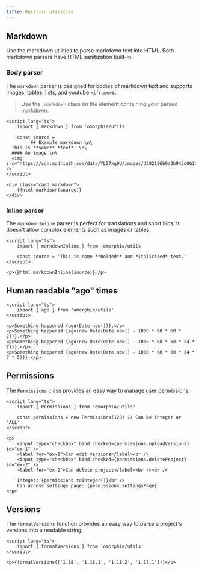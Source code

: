 ```yaml
---
title: Built-in utilities
---
```


## Markdown

Use the markdown utilities to parse markdown text into HTML. Both markdown parsers have HTML sanitization built-in.

### Body parser

The `markdown` parser is designed for bodies of markdown text and supports images, tables, lists, and youtube `<iframe>`s.

> Use the `.markdown` class on the element containing your parsed markdown.

```svelte example
<script lang="ts">
	import { markdown } from 'omorphia/utils'

	const source =
		'## Example markdown \n\
  This is **some** *text*! \n\
  #### An image \n\
  <img src="https://cdn.modrinth.com/data/YL57xq9U/images/d382106b9a2b943d06107c31c139c77849f1a0e8.png" />'
</script>

<div class="card markdown">
	{@html markdown(source)}
</div>
```

### Inline parser

The `markdownInline` parser is perfect for translations and short bios. It doesn't allow complex elements such as images or tables.

```svelte example raised
<script lang="ts">
	import { markdownInline } from 'omorphia/utils'

	const source = 'This is some **bolded** and *italicized* text.'
</script>

<p>{@html markdownInline(source)}</p>
```

## Human readable "ago" times

```svelte example raised
<script lang="ts">
	import { ago } from 'omorphia/utils'
</script>

<p>Something happened {ago(Date.now())}.</p>
<p>Something happened {ago(new Date(Date.now() - 1000 * 60 * 60 * 2))}.</p>
<p>Something happened {ago(new Date(Date.now() - 1000 * 60 * 60 * 24 * 7))}.</p>
<p>Something happened {ago(new Date(Date.now() - 1000 * 60 * 60 * 24 * 7 * 5))}.</p>
```

## Permissions

The `Permissions` class provides an easy way to manage user permissions.

```svelte example raised
<script lang="ts">
	import { Permissions } from 'omorphia/utils'

	const permissions = new Permissions(128) // Can be integer or 'ALL'
</script>

<p>
	<input type="checkbox" bind:checked={permissions.uploadVersions} id="ex-1" />
	<label for="ex-1">Can edit versions</label><br />
	<input type="checkbox" bind:checked={permissions.deleteProject} id="ex-2" />
	<label for="ex-2">Can delete project</label><br /><br />

	Integer: {permissions.toInteger()}<br />
	Can access settings page: {permissions.settingsPage}
</p>
```

## Versions

The `formatVersions` function provides an easy way to parse a project's versions into a readable string.

```svelte example raised
<script lang="ts">
	import { formatVersions } from 'omorphia/utils'
</script>

<p>{formatVersions(['1.18', '1.18.1', '1.18.2', '1.17.1'])}</p>
```
